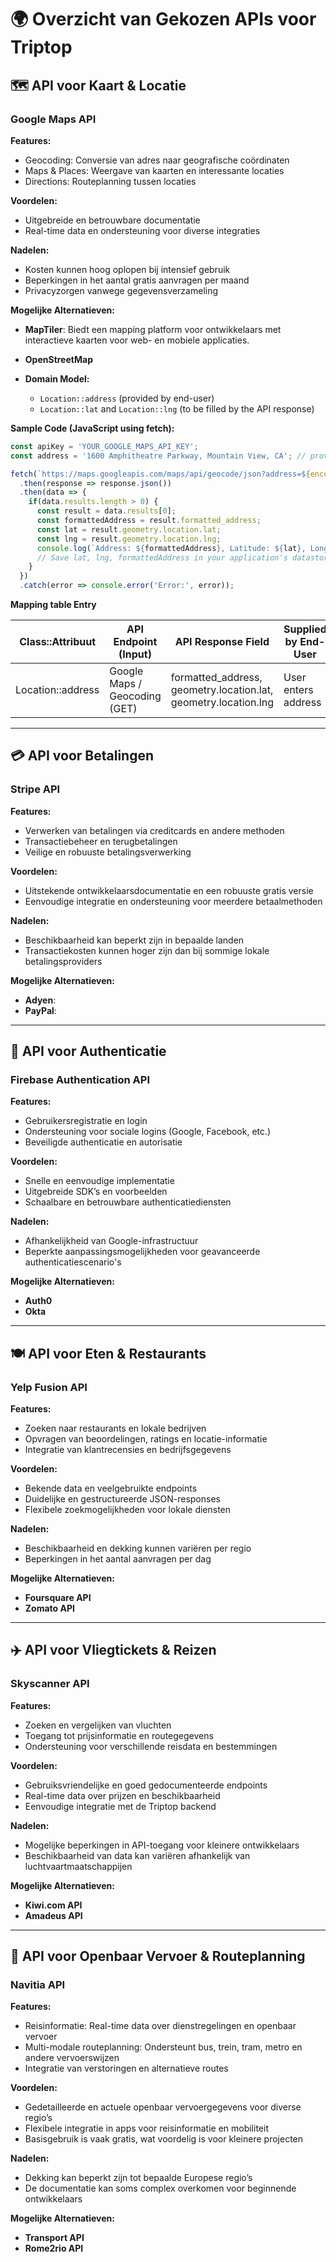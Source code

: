 # 🌍 Overzicht van Gekozen APIs voor Triptop

## 🗺️ API voor Kaart & Locatie
### **Google Maps API**
**Features:**
- Geocoding: Conversie van adres naar geografische coördinaten
- Maps & Places: Weergave van kaarten en interessante locaties
- Directions: Routeplanning tussen locaties

**Voordelen:**
- Uitgebreide en betrouwbare documentatie
- Real-time data en ondersteuning voor diverse integraties

**Nadelen:**
- Kosten kunnen hoog oplopen bij intensief gebruik
- Beperkingen in het aantal gratis aanvragen per maand
- Privacyzorgen vanwege gegevensverzameling

**Mogelijke Alternatieven:**
- **MapTiler**: Biedt een mapping platform voor ontwikkelaars met interactieve kaarten voor web- en mobiele applicaties.
- **OpenStreetMap**

- **Domain Model:**
    - `Location::address` (provided by end-user)
    - `Location::lat` and `Location::lng` (to be filled by the API response)

**Sample Code (JavaScript using fetch):**
```javascript
const apiKey = 'YOUR_GOOGLE_MAPS_API_KEY';
const address = '1600 Amphitheatre Parkway, Mountain View, CA'; // provided by user

fetch(`https://maps.googleapis.com/maps/api/geocode/json?address=${encodeURIComponent(address)}&key=${apiKey}`)
  .then(response => response.json())
  .then(data => {
    if(data.results.length > 0) {
      const result = data.results[0];
      const formattedAddress = result.formatted_address;
      const lat = result.geometry.location.lat;
      const lng = result.geometry.location.lng;
      console.log(`Address: ${formattedAddress}, Latitude: ${lat}, Longitude: ${lng}`);
      // Save lat, lng, formattedAddress in your application's datastore
    }
  })
  .catch(error => console.error('Error:', error));
  ```
**Mapping table Entry**

| Class::Attribuut   | API Endpoint (Input)           | API Response Field                                               | 	Supplied by End-User | To be Stored in Application |
|--------------------|--------------------------------|------------------------------------------------------------------|-----------------------|-----------------------------|
| Location::address  | Google Maps / Geocoding (GET)  | formatted_address, geometry.location.lat, geometry.location.lng  | User enters address   | Yes                         |

---

## 💳 API voor Betalingen
### **Stripe API**
**Features:**
- Verwerken van betalingen via creditcards en andere methoden
- Transactiebeheer en terugbetalingen
- Veilige en robuuste betalingsverwerking

**Voordelen:**
- Uitstekende ontwikkelaarsdocumentatie en een robuuste gratis versie
- Eenvoudige integratie en ondersteuning voor meerdere betaalmethoden

**Nadelen:**
- Beschikbaarheid kan beperkt zijn in bepaalde landen
- Transactiekosten kunnen hoger zijn dan bij sommige lokale betalingsproviders

**Mogelijke Alternatieven:**
- **Adyen**: 
- **PayPal**:
---

## 🔐 API voor Authenticatie
### **Firebase Authentication API**
**Features:**
- Gebruikersregistratie en login
- Ondersteuning voor sociale logins (Google, Facebook, etc.)
- Beveiligde authenticatie en autorisatie

**Voordelen:**
- Snelle en eenvoudige implementatie
- Uitgebreide SDK’s en voorbeelden
- Schaalbare en betrouwbare authenticatiediensten

**Nadelen:**
- Afhankelijkheid van Google-infrastructuur
- Beperkte aanpassingsmogelijkheden voor geavanceerde authenticatiescenario's

**Mogelijke Alternatieven:**
- **Auth0**
- **Okta**
---

## 🍽️ API voor Eten & Restaurants
### **Yelp Fusion API**
**Features:**
- Zoeken naar restaurants en lokale bedrijven
- Opvragen van beoordelingen, ratings en locatie-informatie
- Integratie van klantrecensies en bedrijfsgegevens

**Voordelen:**
- Bekende data en veelgebruikte endpoints
- Duidelijke en gestructureerde JSON-responses
- Flexibele zoekmogelijkheden voor lokale diensten

**Nadelen:**
- Beschikbaarheid en dekking kunnen variëren per regio
- Beperkingen in het aantal aanvragen per dag

**Mogelijke Alternatieven:**
- **Foursquare API**
- **Zomato API**
---

## ✈️ API voor Vliegtickets & Reizen
### **Skyscanner API**
**Features:**
- Zoeken en vergelijken van vluchten
- Toegang tot prijsinformatie en routegegevens
- Ondersteuning voor verschillende reisdata en bestemmingen

**Voordelen:**
- Gebruiksvriendelijke en goed gedocumenteerde endpoints
- Real-time data over prijzen en beschikbaarheid
- Eenvoudige integratie met de Triptop backend

**Nadelen:**
- Mogelijke beperkingen in API-toegang voor kleinere ontwikkelaars
- Beschikbaarheid van data kan variëren afhankelijk van luchtvaartmaatschappijen

**Mogelijke Alternatieven:**
- **Kiwi.com API**
- **Amadeus API**
---
## 🚆 API voor Openbaar Vervoer & Routeplanning
### **Navitia API**
**Features:**
- Reisinformatie: Real-time data over dienstregelingen en openbaar vervoer
- Multi-modale routeplanning: Ondersteunt bus, trein, tram, metro en andere vervoerswijzen
- Integratie van verstoringen en alternatieve routes

**Voordelen:**
- Gedetailleerde en actuele openbaar vervoergegevens voor diverse regio’s
- Flexibele integratie in apps voor reisinformatie en mobiliteit
- Basisgebruik is vaak gratis, wat voordelig is voor kleinere projecten

**Nadelen:**
- Dekking kan beperkt zijn tot bepaalde Europese regio’s
- De documentatie kan soms complex overkomen voor beginnende ontwikkelaars

**Mogelijke Alternatieven:**
- **Transport API**
- **Rome2rio API**